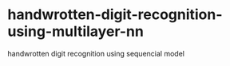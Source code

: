 # handwrotten-digit-recognition-using-multilayer-nn
handwrotten digit recognition using sequencial model
